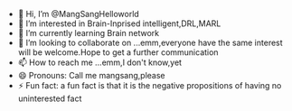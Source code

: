 - 👋 Hi, I’m @MangSangHelloworld
- 👀 I’m interested in Brain-Inprised intelligent,DRL,MARL
- 🌱 I’m currently learning Brain network
- 💞️ I’m looking to collaborate on ...emm,everyone have the same interest will be welcome.Hope to get a further communication
- 📫 How to reach me ...emm,I don't know,yet
- 😄 Pronouns: Call me mangsang,please
- ⚡ Fun fact: a fun fact is that it is the negative propositions of having no uninterested fact

<!---
MangSangHelloworld/MangSangHelloworld is a ✨ special ✨ repository because its `README.md` (this file) appears on your GitHub profile.
You can click the Preview link to take a look at your changes.
--->
